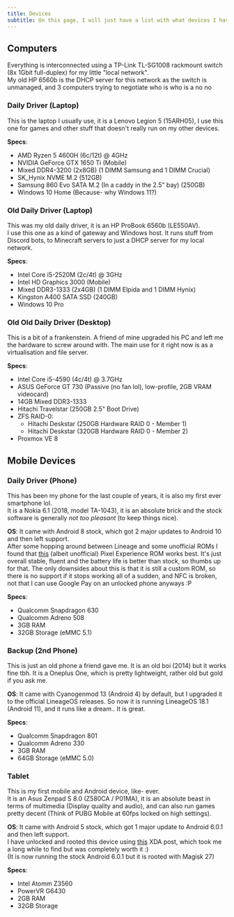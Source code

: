 ```yaml
---
title: Devices
subtitle: On this page, I will just have a list with what devices I have and use and their specs :)
---
```


<!-- THIS SITE IS LICENSED UNDER THE CIR-LICENSE. FOR MORE INFO VISIT https://github.com/Yuri010/CIR-License/
ORIGINAL CAN BE FOUND AT https://github.com/Yuri010/CIR-License/blob/main/License.md -->

## Computers
Everything is interconnected using a TP-Link TL-SG1008 rackmount switch (8x 1Gbit full-duplex) for my little "local network".\
My old HP 6560b is the DHCP server for this network as the switch is unmanaged, and 3 computers trying to negotiate who is who is a no no

### Daily Driver (Laptop)
This is the laptop I usually use, it is a Lenovo Legion 5 (15ARH05),
I use this one for games and other stuff that doesn't really run on my other devices.

**Specs**:
 - AMD Ryzen 5 4600H (6c/12t) @ 4GHz
 - NVIDIA GeForce GTX 1650 Ti (Mobile)
 - Mixed DDR4-3200 (2x8GB) (1 DIMM Samsung and 1 DIMM Crucial)
 - SK_Hynix NVME M.2 (512GB)
 - Samsung 860 Evo SATA M.2 (In a caddy in the 2.5" bay) (250GB)
 - Windows 10 Home (Because- why Windows 11?)

### Old Daily Driver (Laptop)
This was my old daily driver, it is an HP ProBook 6560b (LE550AV).\
I use this one as a kind of gateway and Windows host. It runs stuff from Discord bots, to Minecraft servers to just a DHCP server for my local network.

**Specs**:
 - Intel Core i5-2520M (2c/4t) @ 3GHz
 - Intel HD Graphics 3000 (Mobile)
 - Mixed DDR3-1333 (2x4GB) (1 DIMM Elpida and 1 DIMM Hynix)
 - Kingston A400 SATA SSD (240GB)
 - Windows 10 Pro

### Old Old Daily Driver (Desktop)
This is a bit of a frankenstein. A friend of mine upgraded his PC and left me the hardware to screw around with.
The main use for it right now is as a virtualisation and file server.

**Specs**:
 - Intel Core i5-4590 (4c/4t) @ 3.7GHz
 - ASUS GeForce GT 730 (Passive (no fan lol), low-profile, 2GB VRAM videocard)
 - 14GB Mixed DDR3-1333
 - Hitachi Travelstar (250GB 2.5" Boot Drive)
 - ZFS RAID-0:
    - Hitachi Deskstar (250GB Hardware RAID 0 - Member 1)
    - Hitachi Deskstar (320GB Hardware RAID 0 - Member 2)
 - Proxmox VE 8

## Mobile Devices

### Daily Driver (Phone)
This has been my phone for the last couple of years, it is also my first ever smartphone lol.\
It is a Nokia 6.1 (2018, model TA-1043), it is an absolute brick and the stock software is generally *not too pleasant* (to keep things nice).

**OS**: It came with Android 8 stock, which got 2 major updates to Android 10 and then left support.\
After some hopping around between Lineage and some unofficial ROMs I found that [this](https://xdaforums.com/t/rom-11-pl2-pixelexperience-aosp.4306647/) (albeit unofficial) Pixel Experience ROM works best. It's just overall stable, fluent and the battery life is better than stock, so thumbs up for that.
The only downsides about this is that it is still a custom ROM, so there is no support if it stops working all of a sudden, and NFC is broken, not that I can use Google Pay on an unlocked phone anyways :P

**Specs**:
 - Qualcomm Snapdragon 630
 - Qualcomm Adreno 508
 - 3GB RAM
 - 32GB Storage (eMMC 5.1)

### Backup (2nd Phone)
This is just an old phone a friend gave me. It is an old boi (2014) but it works fine tbh.
It is a Oneplus One, which is pretty lightweight, rather old but gold if you ask me.

**OS**: It came with Cyanogenmod 13 (Android 4) by default, but I upgraded it to the official LineageOS releases.
So now it is running LineageOS 18.1 (Android 11), and it runs like a dream.. It is great.

**Specs**:
 - Qualcomm Snapdragon 801
 - Qualcomm Adreno 330
 - 3GB RAM
 - 64GB Storage (eMMC 5.0)

### Tablet
This is my first mobile and Android device, like- ever.\
It is an Asus Zenpad S 8.0 (Z580CA / P01MA), it is an absolute beast in terms of multimedia (Display quality and audio), and can also run games pretty decent (Think of PUBG Mobile at 60fps locked on high settings).

**OS**: It came with Android 5 stock, which got 1 major update to Android 6.0.1 and then left support.\
I have unlocked and rooted this device using [this](https://forum.xda-developers.com/t/zenpad-s-root-achieved.3160422/page-66#post-75242374) XDA post, which took me a long while to find but was completely worth it :)\
(It is now running the stock Android 6.0.1 but it is rooted with Magisk 27)

**Specs**:
  - Intel Atomm Z3560
  - PowerVR G6430
  - 2GB RAM
  - 32GB Storage

